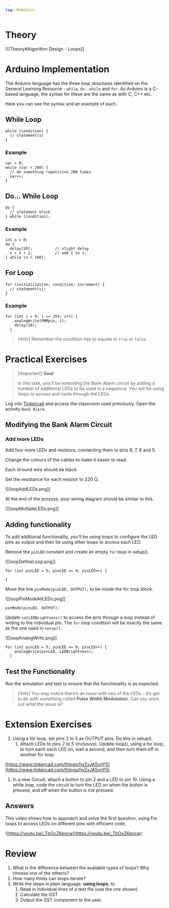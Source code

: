 ```yaml
---
tag: Robotics
---
```

# Theory
![[Theory#Algorithm Design - Loops]]

# Arduino Implementation

The Arduino language has the three loop structures identified on the General Learning Resource - `while`, `do..while` and `for`. As Arduino is a C-based language, the syntax for these are the same as with C, C++ etc.

Here you can see the syntax and an example of each.

## While Loop

```arduino
while (condition) {
  // statement(s)
}
```

### Example

```arduino
var = 0;
while (var < 200) {
  // do something repetitive 200 times
  var++;
}
```

## Do... While Loop

```arduino
do {
  // statement block
} while (condition);
```

### Example

```arduino
int x = 0;
do {
  delay(50);          // slight delay
  x = x + 1;          // add 1 to x.
} while (x < 100);
```

## For Loop

```arduino
for (initialization; condition; increment) {
  // statement(s);
}
```

### Example

```arduino
for (int i = 0; i <= 255; i++) {
	analogWrite(PWMpin, i);
	delay(10);
  }
```

> [!info] Remember the *condition* has to equate to `true` or `false`.


# Practical Exercises

> [!important] **Goal**
> 
> In this task, you’ll be extending the Bank Alarm circuit by adding a number of additional LEDs to be used in a sequence. You will be using loops to access and cycle through the LEDs.


Log into [Tinkercad](https://www.tinkercad.com/) and access the classroom used previously. Open the activity `Bank Alarm`.

## Modifying the Bank Alarm Circuit

### Add more LEDs

Add four more LEDs and resistors, connecting them to pins 8, 7, 6 and 5.

Change the colours of the cables to make it easier to read. 

Each Ground wire should be black. 

Set the resistance for each resistor to 220 Ω.

![[loopAddLEDs.png]]

At the end of the process, your wiring diagram should be similar to this.

![[loopMultipleLEDs.png]]

## Adding functionality

To add additional functionality, you’ll be using loops to configure the LED pins as output and then be using other loops to access each LED.

Remove the `pinLED` constant and create an empty `for` loop in setup().

![[loopDefineLoop.png]]

```arduino
for (int pinLED = 5; pinLED <= 9; pinLED++) {
   
}
```

Move the line `pinMode(pinLED, OUTPUT);` to be inside the for loop block.

![[loopPinModeAllLEDs.png]]

```arduino
pinMode(pinLED, OUTPUT);
```

Update `setLEDBrightness()` to access the pins through a loop instead of writing to the individual pin. The `for` loop condition will be exactly the same as the one used in `setup()`.

![[loopAnalogWrite.png]]

```arduino
for (int pinLED = 5; pinLED <= 9; pinLED++) {
	analogWrite(pinLED, LEDBrightness);
  }
```

## Test the Functionality

Run the simulation and test to ensure that the functionality is as expected. 

> [!info] You may notice there’s an issue with two of the LEDs - It’s got to do with something called **Pulse Width Modulation**. Can you work out what the issue is?


# Extension Exercises

1. Using a for loop, set pins 2 to 5 as OUTPUT pins. Do this in setup(). 
	1. Attach LEDs to pins 2 to 5 (inclusive). Update loop(), using a for loop, to turn each each LED on, wait a second, and then turn them off in another for loop.

[https://www.tinkercad.com/things/hyZxJA5vnY5](https://www.tinkercad.com/things/hyZxJA5vnY5)

1. In a new Circuit, attach a button to pin 2 and a LED to pin 10. Using a while loop, code the circuit to turn the LED on when the button is pressed, and off when the button is not pressed.

## Answers

This video shows how to approach and solve the first question, using For loops to access LEDs on different pins with efficient code.

![https://youtu.be/_TbOxZKevcw](https://youtu.be/_TbOxZKevcw)

# Review

1. What is the difference between the available types of loops? Why choose one of the other/s?
2. How many times can loops iterate?
3. Write the steps in plain language, **using loops**, to 
	1. Read in individual lines of a text file (use the one shown)
	2. Calculate the GST
	3. Output the GST component to the user.
